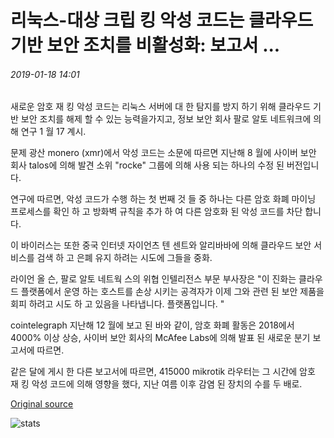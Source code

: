 # 리눅스-대상 크립 킹 악성 코드는 클라우드 기반 보안 조치를 비활성화: 보고서 ...

###### 2019-01-18 14:01

새로운 암호 재 킹 악성 코드는 리눅스 서버에 대 한 탐지를 방지 하기 위해 클라우드 기반 보안 조치를 해제 할 수 있는 능력을가지고, 정보 보안 회사 팔로 알토 네트워크에 의해 연구 1 월 17 계시.

문제 광산 monero (xmr)에서 악성 코드는 소문에 따르면 지난해 8 월에 사이버 보안 회사 talos에 의해 발견 소위 "rocke" 그룹에 의해 사용 되는 하나의 수정 된 버전입니다.

연구에 따르면, 악성 코드가 수행 하는 첫 번째 것 들 중 하나는 다른 암호 화폐 마이닝 프로세스를 확인 하 고 방화벽 규칙을 추가 하 여 다른 암호화 된 악성 코드를 차단 합니다.

이 바이러스는 또한 중국 인터넷 자이언츠 텐 센트와 알리바바에 의해 클라우드 보안 서비스를 검색 하 고 은폐 유지 하려는 시도에 그들을 중화.

라이언 올 슨, 팔로 알토 네트웍 스의 위협 인텔리전스 부문 부사장은 "이 진화는 클라우드 플랫폼에서 운영 하는 호스트를 손상 시키는 공격자가 이제 그와 관련 된 보안 제품을 회피 하려고 시도 하 고 있음을 나타냅니다. 플랫폼입니다. "

cointelegraph 지난해 12 월에 보고 된 바와 같이, 암호 화폐 활동은 2018에서 4000% 이상 상승, 사이버 보안 회사의 McAfee Labs에 의해 발표 된 새로운 분기 보고서에 따르면.

같은 달에 게시 한 다른 보고서에 따르면, 415000 mikrotik 라우터는 그 시간에 암호 재 킹 악성 코드에 의해 영향을 했다, 지난 여름 이후 감염 된 장치의 수를 두 배로.

[Original source](https://cointelegraph.com/news/linux-targeting-cryptojacking-malware-disables-cloud-based-security-measures-report)

![stats](https://c.statcounter.com/11760860/0/a89fa40b/1/ "stats")